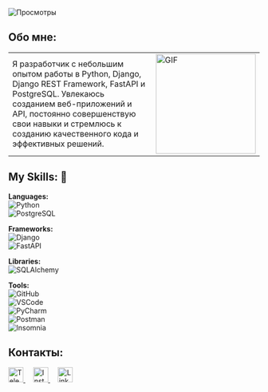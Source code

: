 ![Просмотры](https://komarev.com/ghpvc/?username=Yunusbak&style=flat)


## Обо мне:
<table>
  <tr>
    <td>
      Я разработчик с небольшим опытом работы в Python, Django, Django REST Framework, FastAPI и PostgreSQL. Увлекаюсь созданием веб-приложений и API, постоянно совершенствую свои навыки и стремлюсь к созданию качественного кода и эффективных решений.
    </td>
    <td>
      <img src="https://i.pinimg.com/originals/81/17/8b/81178b47a8598f0c81c4799f2cdd4057.gif" alt="GIF" style="width: 200px; height: auto;"/>
    </td>
  </tr>
</table>

## My Skills: 🚀

**Languages:**  
![Python](https://img.icons8.com/color/48/000000/python.png)  
![PostgreSQL](https://img.icons8.com/color/48/000000/postgresql.png)

**Frameworks:**  
![Django](https://img.icons8.com/ios/50/000000/django.png)  
![FastAPI](https://img.icons8.com/ios/50/000000/fastapi.png)

**Libraries:**  
![SQLAlchemy](https://img.icons8.com/ios/50/000000/sqlalchemy.png)

**Tools:**  
![GitHub](https://img.icons8.com/ios/50/000000/github.png)  
![VSCode](https://img.icons8.com/ios/50/000000/visual-studio-code.png)  
![PyCharm](https://img.icons8.com/ios/50/000000/pycharm.png)  
![Postman](https://img.icons8.com/ios/50/000000/postman.png)  
![Insomnia](https://img.icons8.com/ios/50/000000/insomnia.png)



## Контакты:


<a href="https://t.me/yunusbakk" target="_blank">
  <img src="https://cdn.icon-icons.com/icons2/2429/PNG/512/telegram_logo_icon_147228.png" alt="Telegram" style="width:30px; height:30px;"/>
</a>
&nbsp;&nbsp;&nbsp;
<a href="https://instagram.com/yunusbakk" target="_blank">
  <img src="https://upload.wikimedia.org/wikipedia/commons/thumb/e/e7/Instagram_logo_2016.svg/2048px-Instagram_logo_2016.svg.png" alt="Instagram" style="width:30px; height:30px;"/>
</a>
&nbsp;&nbsp;&nbsp;
<a href="https://www.linkedin.com/in/yusupovyunusbek" target="_blank">
  <img src="https://www.pagetraffic.com/blog/wp-content/uploads/2022/09/linkedin-logo-icon-3D.png" alt="Linkedln"
style="width:30px; height:30px;"/>
</a>
